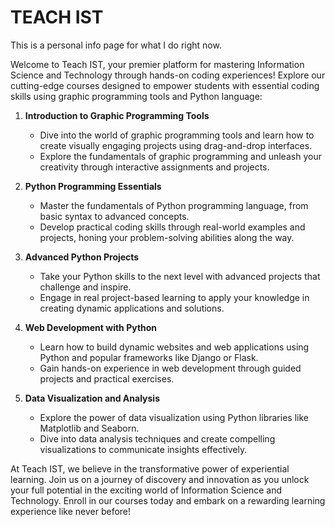 # TEACH IST
This is a personal info page for what I do right now. 

Welcome to Teach IST, your premier platform for mastering Information Science and Technology through hands-on coding experiences! Explore our cutting-edge courses designed to empower students with essential coding skills using graphic programming tools and Python language:

1. **Introduction to Graphic Programming Tools**
   - Dive into the world of graphic programming tools and learn how to create visually engaging projects using drag-and-drop interfaces.
   - Explore the fundamentals of graphic programming and unleash your creativity through interactive assignments and projects.

2. **Python Programming Essentials**
   - Master the fundamentals of Python programming language, from basic syntax to advanced concepts.
   - Develop practical coding skills through real-world examples and projects, honing your problem-solving abilities along the way.

3. **Advanced Python Projects**
   - Take your Python skills to the next level with advanced projects that challenge and inspire.
   - Engage in real project-based learning to apply your knowledge in creating dynamic applications and solutions.

4. **Web Development with Python**
   - Learn how to build dynamic websites and web applications using Python and popular frameworks like Django or Flask.
   - Gain hands-on experience in web development through guided projects and practical exercises.

5. **Data Visualization and Analysis**
   - Explore the power of data visualization using Python libraries like Matplotlib and Seaborn.
   - Dive into data analysis techniques and create compelling visualizations to communicate insights effectively.

At Teach IST, we believe in the transformative power of experiential learning. Join us on a journey of discovery and innovation as you unlock your full potential in the exciting world of Information Science and Technology. Enroll in our courses today and embark on a rewarding learning experience like never before!
